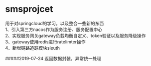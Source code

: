 # smsprojcet
用于对springcloud的学习，以及整合一些新的东西  
1、引入第三方nacos作为服务注册、服务配置中心  
2、实现服务网关gateway负载均衡自定义、token验证以及服务降级操作  
3、gateway使用redis进行ratelimter操作  
4、新增链路追踪模块sleuth

#####2019-07-24
返回数据封装，异常统一处理
